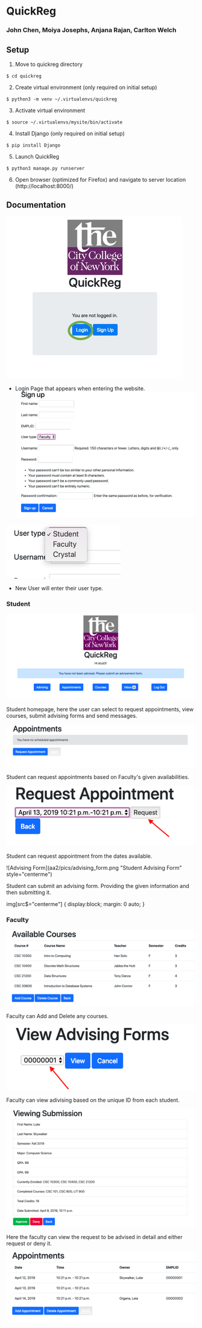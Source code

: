 # QuickReg

### John Chen, Moiya Josephs, Anjana Rajan, Carlton Welch

## Setup

1. Move to quickreg directory
```
$ cd quickreg
```
2. Create virtual environment (only required on initial setup)
```
$ python3 -m venv ~/.virtualenvs/quickreg
```
3. Activate virtual environment
```
$ source ~/.virtualenvs/mysite/bin/activate
```
4. Install Django (only required on initial setup)
```
$ pip install Django
```
5. Launch QuickReg
```
$ python3 manage.py runserver
```
6. Open browser (optimized for Firefox) and navigate to server location (http://localhost:8000/)

## Documentation
![Login](aa2/pics/Login_picture.jpg "Login Page that appears when entering the website.")

- Login Page that appears when entering the website.
![Sign Up](aa2/pics/sign_up_pg.png "Sign up page that appears when entering the website.")

![User Types](aa2/pics/user_types.png "User Types")

- New User will enter their user type.
### Student
![Student Home](aa2/pics/student_home.png "Student Home")

Student homepage, here the user can select to request appointments, view courses, submit advising forms and send messages.

![Student_appointments](aa2/pics/student_appointments.png "Student Appointment")

Student can request appointments based on Faculty's given availabilities.

![Request Appointments](aa2/pics/request_appointments.png "Student Request Appointment")

Student can request appointment from the dates available.

![Advising Form](aa2/pics/advising_form.png "Student Advising Form" style="centerme")

Student can submit an advising form. Providing the given information and then submitting it.

img[src$="centerme"] {
  display:block;
  margin: 0 auto;
}



### Faculty

![Add/Del Courses](aa2/pics/add_del_courses.png "Student Request Appointment")

Faculty can Add and Delete any courses.

![Requested Advising All](aa2/pics/faculty_advising.png "Student Request Appointment")

Faculty can view adivising based on the unique ID from each student.

![View Submission](aa2/pics/viewing_sub.png "Student Request Appointment")

Here the faculty can view the request to be advised in detail and either request or deny it.

![Appointments](aa2/pics/appointments.png "Appointment")
